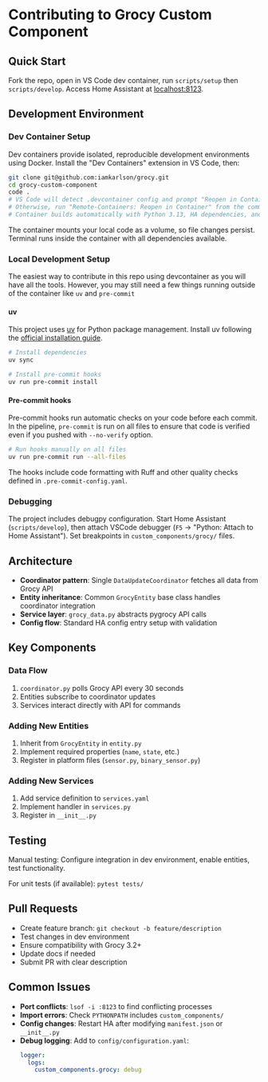 # Contributing to Grocy Custom Component

## Quick Start

Fork the repo, open in VS Code dev container, run `scripts/setup` then `scripts/develop`. Access Home Assistant at [localhost:8123](http://localhost:8123).

## Development Environment

### Dev Container Setup

Dev containers provide isolated, reproducible development environments using Docker. Install the "Dev Containers" extension in VS Code, then:

```bash
git clone git@github.com:iamkarlson/grocy.git
cd grocy-custom-component
code .
# VS Code will detect .devcontainer config and prompt "Reopen in Container" - click it
# Otherwise, run "Remote-Containers: Reopen in Container" from the command palette
# Container builds automatically with Python 3.13, HA dependencies, and tools pre-installed
```

The container mounts your local code as a volume, so file changes persist. Terminal runs inside the container with all dependencies available.

### Local Development Setup

The easiest way to contribute in this repo using devcontainer as you will have all the tools. However, you may still need a few things running outside of the container like `uv` and `pre-commit`

#### uv

This project uses [uv](https://docs.astral.sh/uv/) for Python package management. Install uv following the [official installation guide](https://docs.astral.sh/uv/getting-started/installation/).

```bash
# Install dependencies
uv sync

# Install pre-commit hooks
uv run pre-commit install
```

#### Pre-commit hooks

Pre-commit hooks run automatic checks on your code before each commit. In the pipeline, `pre-commit` is run on all files to ensure that code is verified even if you pushed with `--no-verify` option.

```bash
# Run hooks manually on all files
uv run pre-commit run --all-files
```

The hooks include code formatting with Ruff and other quality checks defined in `.pre-commit-config.yaml`.

### Debugging

The project includes debugpy configuration. Start Home Assistant (`scripts/develop`), then attach VSCode debugger (`F5` → "Python: Attach to Home Assistant"). Set breakpoints in `custom_components/grocy/` files.

## Architecture

- **Coordinator pattern**: Single `DataUpdateCoordinator` fetches all data from Grocy API
- **Entity inheritance**: Common `GrocyEntity` base class handles coordinator integration
- **Service layer**: `grocy_data.py` abstracts pygrocy API calls
- **Config flow**: Standard HA config entry setup with validation

## Key Components

### Data Flow
1. `coordinator.py` polls Grocy API every 30 seconds
2. Entities subscribe to coordinator updates
3. Services interact directly with API for commands

### Adding New Entities
1. Inherit from `GrocyEntity` in `entity.py`
2. Implement required properties (`name`, `state`, etc.)
3. Register in platform files (`sensor.py`, `binary_sensor.py`)

### Adding New Services
1. Add service definition to `services.yaml`
2. Implement handler in `services.py`
3. Register in `__init__.py`

## Testing

Manual testing: Configure integration in dev environment, enable entities, test functionality.

For unit tests (if available): `pytest tests/`

## Pull Requests

- Create feature branch: `git checkout -b feature/description`
- Test changes in dev environment
- Ensure compatibility with Grocy 3.2+
- Update docs if needed
- Submit PR with clear description

## Common Issues

- **Port conflicts**: `lsof -i :8123` to find conflicting processes
- **Import errors**: Check `PYTHONPATH` includes `custom_components/`
- **Config changes**: Restart HA after modifying `manifest.json` or `__init__.py`
- **Debug logging**: Add to `config/configuration.yaml`:
  ```yaml
  logger:
    logs:
      custom_components.grocy: debug
  ```
